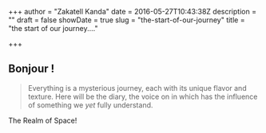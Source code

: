 +++
author = "Zakatell Kanda"
date = 2016-05-27T10:43:38Z
description = ""
draft = false
showDate = true
slug = "the-start-of-our-journey"
title = "the start of our journey...."

+++

## Bonjour !

> Everything is a mysterious journey, each with its unique flavor and texture.
> Here will be the diary, the voice on in which has the influence of something we _yet_ fully understand.

The Realm of Space!
